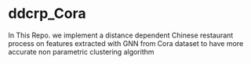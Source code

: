 # ddcrp_Cora
In This Repo. we implement a distance dependent Chinese restaurant process on features extracted with GNN from Cora dataset to have more accurate non parametric clustering algorithm
